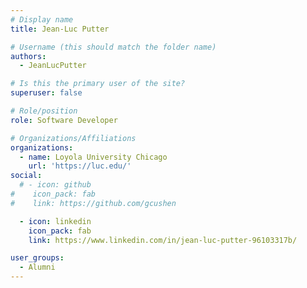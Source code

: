 ```yaml
---
# Display name
title: Jean-Luc Putter

# Username (this should match the folder name)
authors:
  - JeanLucPutter

# Is this the primary user of the site?
superuser: false

# Role/position
role: Software Developer

# Organizations/Affiliations
organizations:
  - name: Loyola University Chicago
    url: 'https://luc.edu/'
social:
  # - icon: github
#    icon_pack: fab
#    link: https://github.com/gcushen

  - icon: linkedin
    icon_pack: fab
    link: https://www.linkedin.com/in/jean-luc-putter-96103317b/

user_groups:
  - Alumni
---
```

